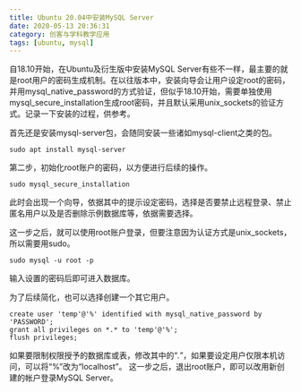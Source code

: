 ```yaml
---
title: Ubuntu 20.04中安装MySQL Server
date: 2020-05-13 20:36:31
category: 创客与学科教学应用
tags: [ubuntu, mysql]
---
```


自18.10开始，在Ubuntu及衍生版中安装MySQL Server有些不一样，最主要的就是root用户的密码生成机制。在以往版本中，安装向导会让用户设定root的密码，并用mysql_native_password的方式验证，但似乎18.10开始，需要单独使用mysql_secure_installation生成root密码，并且默认采用unix_sockets的验证方式。记录一下安装的过程，供参考。

<!--more-->

首先还是安装mysql-server包，会随同安装一些诸如mysql-client之类的包。
```
sudo apt install mysql-server
```

第二步，初始化root账户的密码，以方便进行后续的操作。
```
sudo mysql_secure_installation
```
此时会出现一个向导，依据其中的提示设定密码，选择是否要禁止远程登录、禁止匿名用户以及是否删除示例数据库等，依据需要选择。

这一步之后，就可以使用root账户登录，但要注意因为认证方式是unix_sockets，所以需要用sudo。
```
sudo mysql -u root -p
```
输入设置的密码后即可进入数据库。

为了后续简化，也可以选择创建一个其它用户。
```
create user 'temp'@'%' identified with mysql_native_password by 'PASSWORD';
grant all privileges on *.* to 'temp'@'%';
flush privileges;
```
如果要限制权限授予的数据库或表，修改其中的“*.*”，如果要设定用户仅限本机访问，可以将“%”改为“localhost”。
这一步之后，退出root账户，即可以改用新创建的帐户登录MySQL Server。


